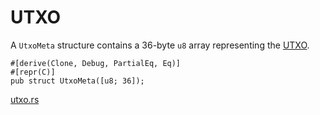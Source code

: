 # UTXO

A `UtxoMeta` structure contains a 36-byte `u8` array representing the [UTXO].

```rust,ignore
#[derive(Clone, Debug, PartialEq, Eq)]
#[repr(C)]
pub struct UtxoMeta([u8; 36]);
```
[utxo.rs]

[UTXO]: https://learnmeabitcoin.com/technical/transaction/utxo/
[utxo.rs]: https://github.com/Arch-Network/arch-cli/blob/main/templates/sample/program/src/utxo.rs
